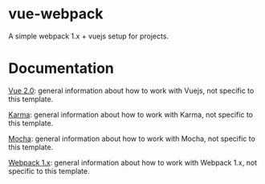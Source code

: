 # vue-webpack
A simple webpack 1.x + vuejs setup for projects.

# Documentation
[Vue 2.0](http://vuejs.org/guide/): general information about how to work with Vuejs, not specific to this template.

[Karma](https://karma-runner.github.io/1.0/index.html): general information about how to work with Karma, not specific to this template.

[Mocha](https://mochajs.org/): general information about how to work with Mocha, not specific to this template.

[Webpack 1.x](https://webpack.github.io/docs/): general information about how to work with Webpack 1.x, not specific to this template.
